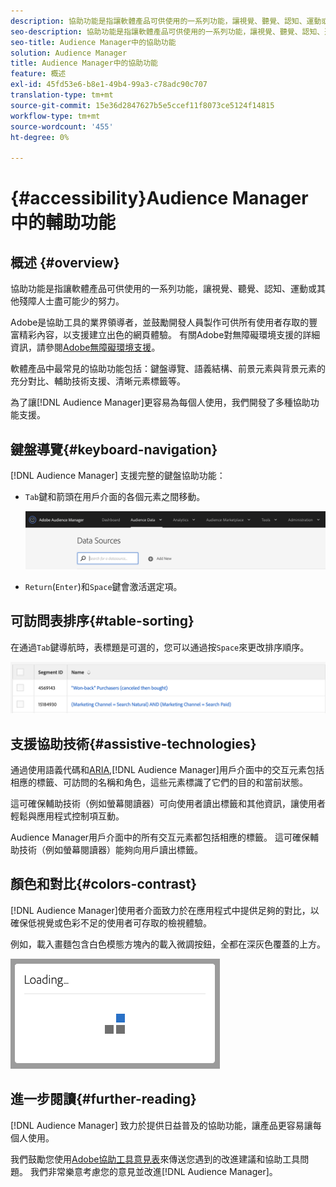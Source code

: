 ```yaml
---
description: 協助功能是指讓軟體產品可供使用的一系列功能，讓視覺、聽覺、認知、運動或其他殘障人士盡可能少的努力。
seo-description: 協助功能是指讓軟體產品可供使用的一系列功能，讓視覺、聽覺、認知、運動或其他殘障人士盡可能少的努力。
seo-title: Audience Manager中的協助功能
solution: Audience Manager
title: Audience Manager中的協助功能
feature: 概述
exl-id: 45fd53e6-b8e1-49b4-99a3-c78adc90c707
translation-type: tm+mt
source-git-commit: 15e36d2847627b5e5ccef11f8073ce5124f14815
workflow-type: tm+mt
source-wordcount: '455'
ht-degree: 0%

---
```


# {#accessibility}Audience Manager中的輔助功能

## 概述 {#overview}

協助功能是指讓軟體產品可供使用的一系列功能，讓視覺、聽覺、認知、運動或其他殘障人士盡可能少的努力。

Adobe是協助工具的業界領導者，並鼓勵開發人員製作可供所有使用者存取的豐富精彩內容，以支援建立出色的網頁體驗。 有關Adobe對無障礙環境支援的詳細資訊，請參閱[Adobe無障礙環境支援](https://www.adobe.com/accessibility.html)。

軟體產品中最常見的協助功能包括：鍵盤導覽、語義結構、前景元素與背景元素的充分對比、輔助技術支援、清晰元素標籤等。

為了讓[!DNL Audience Manager]更容易為每個人使用，我們開發了多種協助功能支援。

## 鍵盤導覽{#keyboard-navigation}

[!DNL Audience Manager] 支援完整的鍵盤協助功能：

* `Tab`鍵和箭頭在用戶介面的各個元素之間移動。

   ![accesibility-highlight](assets/accesibility-highlight.png)

* `Return`(`Enter`)和`Space`鍵會激活選定項。

## 可訪問表排序{#table-sorting}

在通過`Tab`鍵導航時，表標題是可選的，您可以通過按`Space`來更改排序順序。

![accessibility-table-headers](assets/accessibility-table-headers.png)

## 支援協助技術{#assistive-technologies}

通過使用語義代碼和[ARIA](https://www.w3.org/WAI/standards-guidelines/aria/),[!DNL Audience Manager]用戶介面中的交互元素包括相應的標籤、可訪問的名稱和角色，這些元素標識了它們的目的和當前狀態。

這可確保輔助技術（例如螢幕閱讀器）可向使用者讀出標籤和其他資訊，讓使用者輕鬆與應用程式控制項互動。

Audience Manager用戶介面中的所有交互元素都包括相應的標籤。 這可確保輔助技術（例如螢幕閱讀器）能夠向用戶讀出標籤。

## 顏色和對比{#colors-contrast}

[!DNL Audience Manager]使用者介面致力於在應用程式中提供足夠的對比，以確保低視覺或色彩不足的使用者可存取的檢視體驗。

例如，載入畫麵包含白色模態方塊內的載入微調按鈕，全都在深灰色覆蓋的上方。

![協助工具載入](assets/accessibility-loading.png)

## 進一步閱讀{#further-reading}

[!DNL Audience Manager] 致力於提供日益普及的協助功能，讓產品更容易讓每個人使用。

我們鼓勵您使用[Adobe協助工具意見表](https://www.adobe.com/accessibility/feedback.html)來傳送您遇到的改進建議和協助工具問題。 我們非常樂意考慮您的意見並改進[!DNL Audience Manager]。
